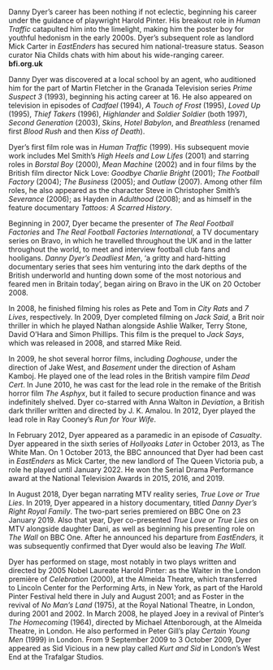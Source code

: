 
Danny Dyer’s career has been nothing if not eclectic, beginning his career under the guidance of playwright Harold Pinter. His breakout role in _Human Traffic_ catapulted him into the limelight, making him the poster boy for youthful hedonism in the early 2000s. Dyer’s subsequent role as landlord Mick Carter in _EastEnders_ has secured him national-treasure status. Season curator Nia Childs chats with him about his wide-ranging career.  
**bfi.org.uk**

Danny Dyer was discovered at a local school by an agent, who auditioned him for the part of Martin Fletcher in the Granada Television series _Prime Suspect 3_ (1993), beginning his acting career at 16. He also appeared on television in episodes of _Cadfael_ (1994), _A Touch of Frost_ (1995), _Loved Up_ (1995), _Thief Takers_ (1996), _Highlander_ and _Soldier Soldier_ (both 1997), _Second Generation_ (2003), _Skins_, _Hotel Babylon_, and _Breathless_ (renamed first _Blood Rush_ and then _Kiss of Death_).

Dyer’s first film role was in _Human Traffic_ (1999). His subsequent movie work includes Mel Smith’s _High Heels and Low Lifes_ (2001) and starring roles in _Borstal Boy_ (2000), _Mean Machine_ (2002) and in four films by the British film director Nick Love: _Goodbye Charlie Bright_ (2001); _The Football Factory_ (2004); _The Business_ (2005); and _Outlaw_ (2007). Among other film roles, he also appeared as the character Steve in Christopher Smith’s _Severance_ (2006); as Hayden in _Adulthood_ (2008); and as himself in the feature documentary _Tattoos: A Scarred History_.

Beginning in 2007, Dyer became the presenter of _The Real Football Factories_ and _The Real Football Factories International_, a TV documentary series on Bravo, in which he travelled throughout the UK and in the latter throughout the world, to meet and interview football club fans and hooligans. _Danny Dyer’s Deadliest Men_, ‘a gritty and hard-hitting documentary series that sees him venturing into the dark depths of the British underworld and hunting down some of the most notorious and feared men in Britain today’, began airing on Bravo in the UK on 20 October 2008.

In 2008, he finished filming his roles as Pete and Tom in _City Rats_ and _7 Lives_, respectively. In 2009, Dyer completed filming on _Jack Said_, a Brit noir thriller in which he played Nathan alongside Ashlie Walker, Terry Stone, David O’Hara and Simon Phillips. This film is the prequel to _Jack Says_, which was released in 2008, and starred Mike Reid.

In 2009, he shot several horror films, including _Doghouse_, under the direction of Jake West, and _Basement_ under the direction of Asham Kamboj. He played one of the lead roles in the British vampire film _Dead Cert_. In June 2010, he was cast for the lead role in the remake of the British horror film _The Asphyx_, but it failed to secure production finance and was indefinitely shelved. Dyer co-starred with Anna Walton in _Deviation_, a British dark thriller written and directed by J. K. Amalou. In 2012, Dyer played the lead role in Ray Cooney’s _Run for Your Wife_.

In February 2012, Dyer appeared as a paramedic in an episode of _Casualty_. Dyer appeared in the sixth series of _Hollyoaks Later_ in October 2013, as The White Man. On 1 October 2013, the BBC announced that Dyer had been cast in _EastEnders_ as Mick Carter, the new landlord of The Queen Victoria pub, a role he played until January 2022. He won the Serial Drama Performance award at the National Television Awards in 2015, 2016, and 2019.

In August 2018, Dyer began narrating MTV reality series, _True Love or True Lies_. In 2019, Dyer appeared in a history documentary, titled _Danny Dyer’s Right Royal Family_. The two-part series premiered on BBC One on 23 January 2019. Also that year, Dyer co-presented _True Love or True Lies_ on MTV alongside daughter Dani, as well as beginning his presenting role on _The Wall_ on BBC One. After he announced his departure from _EastEnders,_ it was subsequently confirmed that Dyer would also be leaving _The Wall._

Dyer has performed on stage, most notably in two plays written and directed by 2005 Nobel Laureate Harold Pinter: as the Waiter in the London première of _Celebration_ (2000), at the Almeida Theatre, which transferred to Lincoln Center for the Performing Arts, in New York, as part of the Harold Pinter Festival held there in July and August 2001; and as Foster in the revival of _No Man’s Land_ (1975), at the Royal National Theatre, in London, during 2001 and 2002. In March 2008, he played Joey in a revival of Pinter’s _The Homecoming_ (1964), directed by Michael Attenborough, at the Almeida Theatre, in London. He also performed in Peter Gill’s play _Certain Young Men_ (1999) in London. From 9 September 2009 to 3 October 2009, Dyer appeared as Sid Vicious in a new play called _Kurt and Sid_ in London’s West End at the Trafalgar Studios.
<br><br>
<!--stackedit_data:
eyJoaXN0b3J5IjpbMTIxOTM4ODk2M119
-->